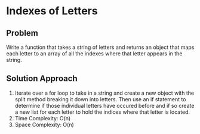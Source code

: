 # Indexes of Letters

## Problem

Write a function that takes a string of letters and returns an object that maps each letter to an array of all the indexes where that letter appears in the string.

## Solution Approach

1. Iterate over a for loop to take in a string and create a new object with the split method breaking it down into letters. Then use an if statement to determine if those individual letters have occured before and if so create a new list for each letter to hold the indices where that letter is located.
2. Time Complexity: O(n)
3. Space Complexity: O(n)